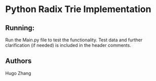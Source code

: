 # Python Radix Trie Implementation

## Running:

Run the Main.py file to test the functionality. Test data and further clarification (if needed) is included in the header comments.

## Authors

Hugo Zhang
